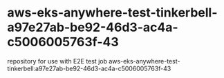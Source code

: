 # aws-eks-anywhere-test-tinkerbell-a97e27ab-be92-46d3-ac4a-c5006005763f-43
repository for use with E2E test job aws-eks-anywhere-test-tinkerbell:a97e27ab-be92-46d3-ac4a-c5006005763f-43
